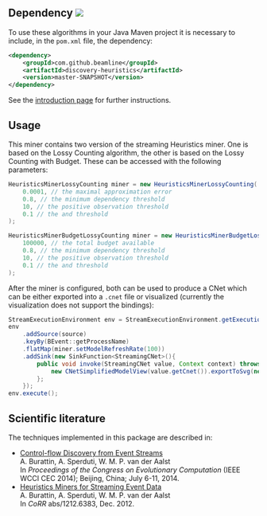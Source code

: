 ## Dependency [![](https://jitpack.io/v/beamline/discovery-heuristics.svg)](https://jitpack.io/#beamline/discovery-heuristics)

To use these algorithms in your Java Maven project it is necessary to include, in the `pom.xml` file, the dependency:
```xml
<dependency>
    <groupId>com.github.beamline</groupId>
    <artifactId>discovery-heuristics</artifactId>
    <version>master-SNAPSHOT</version>
</dependency>
```
See the [introduction page](index.md) for further instructions.


## Usage


This miner contains two version of the streaming Heuristics miner. One is based on the Lossy Counting algorithm, the other is based on the Lossy Counting with Budget. These can be accessed with the following parameters:

```java linenums="1"
HeuristicsMinerLossyCounting miner = new HeuristicsMinerLossyCounting(
	0.0001, // the maximal approximation error
	0.8, // the minimum dependency threshold
	10, // the positive observation threshold
	0.1 // the and threshold
);
```

```java linenums="1"
HeuristicsMinerBudgetLossyCounting miner = new HeuristicsMinerBudgetLossyCounting(
	100000, // the total budget available
	0.8, // the minimum dependency threshold
	10, // the positive observation threshold
	0.1 // the and threshold
);
```

After the miner is configured, both can be used to produce a CNet which can be either exported into a `.cnet` file or visualized (currently the visualization does not support the bindings):

```java linenums="7"
StreamExecutionEnvironment env = StreamExecutionEnvironment.getExecutionEnvironment();
env
	.addSource(source)
	.keyBy(BEvent::getProcessName)
	.flatMap(miner.setModelRefreshRate(100))
	.addSink(new SinkFunction<StreamingCNet>(){
		public void invoke(StreamingCNet value, Context context) throws Exception {
			new CNetSimplifiedModelView(value.getCnet()).exportToSvg(new File("output.svg"));
		};
	});
env.execute();
```

## Scientific literature

The techniques implemented in this package are described in:

- [Control-flow Discovery from Event Streams](https://andrea.burattin.net/publications/2014-cec)  
A. Burattin, A. Sperduti, W. M. P. van der Aalst  
In *Proceedings of the Congress on Evolutionary Computation* (IEEE WCCI CEC 2014); Beijing, China; July 6-11, 2014.
- [Heuristics Miners for Streaming Event Data](https://andrea.burattin.net/publications/2012-corr-stream)  
A. Burattin, A. Sperduti, W. M. P. van der Aalst  
In *CoRR* abs/1212.6383, Dec. 2012.